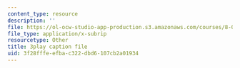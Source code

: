 ```yaml
---
content_type: resource
description: ''
file: https://ol-ocw-studio-app-production.s3.amazonaws.com/courses/8-06-quantum-physics-iii-spring-2018/3f28fffeefbac322dbd6107cb2a01934_7Y5me3mwXpA.srt
file_type: application/x-subrip
resourcetype: Other
title: 3play caption file
uid: 3f28fffe-efba-c322-dbd6-107cb2a01934
---
```

